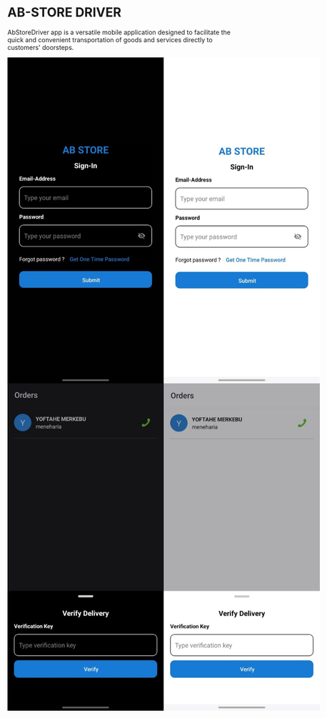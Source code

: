 # AB-STORE DRIVER

AbStoreDriver app is a versatile mobile application designed to facilitate the quick and convenient transportation of goods and services directly to customers' doorsteps.
<div style="display:flex">
  
<img src="assets/phone2.jpg" width=350 >
<img src="assets/phone3.jpg" width=350 >

</div>
<div style="display:flex">
  
<img src="assets/phone1.jpg" width=350 >
<img src="assets/phone4.jpg" width=350 >
</div>
